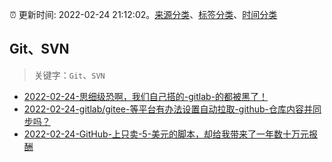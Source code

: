 :alarm_clock: 更新时间: 2022-02-24 21:12:02。[来源分类](../README.md)、[标签分类](../TAGS.md)、[时间分类](../TIMELINE.md)

## Git、SVN


> 关键字：`Git`、`SVN`



- [2022-02-24-思细级恐啊，我们自己搭的-gitlab-的都被黑了！](https://www.v2ex.com/t/836253) 
- [2022-02-24-gitlab/gitee-等平台有办法设置自动拉取-github-仓库内容并同步吗？](https://www.v2ex.com/t/836237) 
- [2022-02-24-GitHub-上只卖-5-美元的脚本，却给我带来了一年数十万元报酬](https://toutiao.io/k/l44ffjj) 